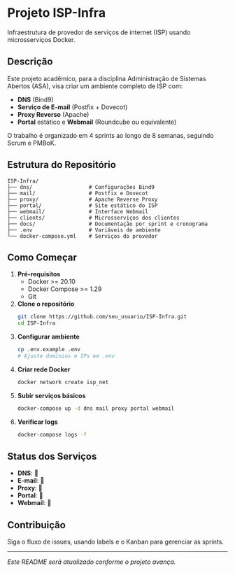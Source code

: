 # Projeto ISP-Infra

Infraestrutura de provedor de serviços de internet (ISP) usando microsserviços Docker.

## Descrição
Este projeto acadêmico, para a disciplina Administração de Sistemas Abertos (ASA), visa criar um ambiente completo de ISP com:

- **DNS** (Bind9)
- **Serviço de E-mail** (Postfix + Dovecot)
- **Proxy Reverso** (Apache)
- **Portal** estático e **Webmail** (Roundcube ou equivalente)

O trabalho é organizado em 4 sprints ao longo de 8 semanas, seguindo Scrum e PMBoK.

## Estrutura do Repositório
```
ISP-Infra/
├── dns/                  # Configurações Bind9
├── mail/                 # Postfix e Dovecot
├── proxy/                # Apache Reverse Proxy
├── portal/               # Site estático do ISP
├── webmail/              # Interface Webmail
├── clients/              # Microsserviços dos clientes
├── docs/                 # Documentação por sprint e cronograma
├── .env                  # Variáveis de ambiente
└── docker-compose.yml    # Serviços do provedor
```

## Como Começar

1. **Pré-requisitos**
   - Docker >= 20.10
   - Docker Compose >= 1.29
   - Git
2. **Clone o repositório**
   ```bash
   git clone https://github.com/seu_usuario/ISP-Infra.git
   cd ISP-Infra
   ```
3. **Configurar ambiente**
   ```bash
   cp .env.example .env
   # Ajuste domínios e IPs em .env
   ```
4. **Criar rede Docker**
   ```bash
   docker network create isp_net
   ```
5. **Subir serviços básicos**
   ```bash
   docker-compose up -d dns mail proxy portal webmail
   ```
6. **Verificar logs**
   ```bash
   docker-compose logs -f
   ```

## Status dos Serviços
- **DNS**: 🚧
- **E-mail**: 🚧
- **Proxy**: 🚧
- **Portal**: 🚧
- **Webmail**: 🚧

## Contribuição
Siga o fluxo de issues, usando labels e o Kanban para gerenciar as sprints.

---
*Este README será atualizado conforme o projeto avança.*
